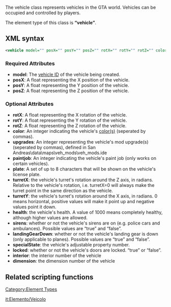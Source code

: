 The vehicle class represents vehicles in the GTA world. Vehicles can be occupied and controlled by players.

The element type of this class is **“vehicle”**.

XML syntax
----------

``` xml
<vehicle model="" posX="" posY="" posZ="" rotX="" rotY="" rotZ="" color="" upgrades="" paintjob="" plate="" turretX="" turretY="" health="" sirens="" landingGearDown="" specialState="" locked="" interior="" dimension="" frozen=""/>
```

### Required Attributes

-   **model**: The [vehicle ID](/Vehicle_IDs.md "wikilink") of the vehicle being created.
-   **posX**: A float representing the X position of the vehicle.
-   **posY**: A float representing the Y position of the vehicle.
-   **posZ**: A float representing the Z position of the vehicle.

### Optional Attributes

-   **rotX**: A float representing the X rotation of the vehicle.
-   **rotY**: A float representing the Y rotation of the vehicle.
-   **rotZ**: A float representing the Z rotation of the vehicle.
-   **color**: An integer indicating the vehicle's [color(s)](/Vehicle_Colors.md "wikilink") (seperated by commas).
-   **upgrades**: An integer representing the vehicle's mod upgrade(s) (seperated by commas), defined in San Andreas\\data\\maps\\veh\_mods\\veh\_mods.ide
-   **paintjob**: An integer indicating the vehicle's paint job (only works on certain vehicles).
-   **plate**: A set of up to 8 characters that will be shown on the vehicle's license plate.
-   **turretX**: the vehicle's turret's rotation around the Z axis, in radians. Relative to the vehicle's rotation, i.e. turretX=0 will always make the turret point in the same direction as the vehicle.
-   **turretY**: the vehicle's turret's rotation around the X axis, in radians. 0 means horizontal, positive values will make it point up and negative values point it down.
-   **health**: the vehicle's health. A value of 1000 means completely healthy, although higher values are allowed.
-   **sirens**: whether or not the vehicle's sirens are on (e.g. police cars and ambulances). Possible values are “true” and “false”.
-   **landingGearDown**: whether or not the vehicle's landing gear is down (only applicable to planes). Possible values are “true” and “false”.
-   **specialState**: the vehicle's adjustable property number.
-   **locked**: whether or not the vehicle's doors are locked. “true” or “false”.
-   **interior**: the interior number of the vehicle
-   **dimension**: the dimension number of the vehicle

Related scripting functions
---------------------------

[Category:Element Types](/Category:Element_Types.md "wikilink")

[it:Elemento/Veicolo](/it:Elemento/Veicolo.md "wikilink")
